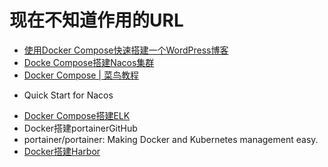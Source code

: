 # 现在不知道作用的URL
- [使用Docker Compose快速搭建一个WordPress博客](https://docs.docker.com/samples/wordpress/)
- [Docke Compose搭建Nacos集群](https://github.com/nacos-group)
- [Docker Compose | 菜鸟教程 ](runoob.com)  
* Quick Start for Nacos
- [Docker Compose搭建ELK](https://github.com/deviantony/docker-elk)
- Docker搭建portainerGitHub
- portainer/portainer: Making Docker and Kubernetes management easy.
- [Docker搭建Harbor](https://github.com/goharbor/harbor)
